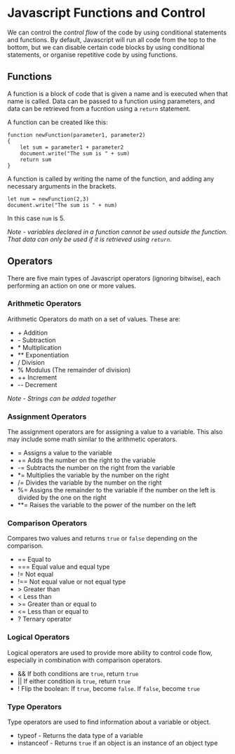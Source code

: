 # Javascript Functions and Control

We can control the *control flow* of the code by using conditional statements and functions. By default, Javascript will run all code from the top to the bottom, but we can disable certain code blocks by using conditional statements, or organise repetitive code by using functions.

## Functions

A function is a block of code that is given a name and is executed when that name is called. Data can be passed to a function using parameters, and data can be retrieved from a fucntion using a `return` statement.

A function can be created like this:

```
function newFunction(parameter1, parameter2)
{
    let sum = parameter1 + parameter2
    document.write("The sum is " + sum)
    return sum
}
```

A function is called by writing the name of the function, and adding any necessary arguments in the brackets.

```
let num = newFunction(2,3)
document.write("The sum is " + num)
```
In this case `num` is 5.

*Note - variables declared in a function cannot be used outside the function. That data can only be used if it is retrieved using `return`.*

## Operators

There are five main types of Javascript operators (ignoring bitwise), each performing an action on one or more values.

### Arithmetic Operators

Arithmetic Operators do math on a set of values. These are:

- \+	Addition
- \-	Subtraction
- \*	Multiplication
- \**	Exponentiation
- \/	Division
- \%	Modulus (The remainder of division)
- \++	Increment
- \--	Decrement

*Note - Strings can be added together*

### Assignment Operators

The assignment operators are for assigning a value to a variable. This also may include some math similar to the arithmetic operators.

- = Assigns a value to the variable
- += Adds the number on the right to the variable
- -= Subtracts the number on the right from the variable
- *= Multiplies the variable by the number on the right
- /= Divides the variable by the number on the right
- %= Assigns the remainder to the variable if the number on the left is divided by the one on the right
- **= Raises the variable to the power of the number on the left

### Comparison Operators

Compares two values and returns `true` or `false` depending on the comparison.


- == Equal to
- === Equal value and equal type
- != Not equal
- !== Not equal value or not equal type
- \> Greater than
- <	Less than
- \>= Greater than or equal to
- <= Less than or equal to
- ?	Ternary operator

### Logical Operators

Logical operators are used to provide more ability to control code flow, especially in combination with comparison operators.

- &&	If both conditions are `true`, return `true`
- ||	If either condition is `true`, return `true`
- !	    Flip the boolean: If `true`, become `false`. If `false`, become `true`

### Type Operators

Type operators are used to find information about a variable or object.

- typeof - Returns the data type of a variable
- instanceof - Returns `true` if an object is an instance of an object type
